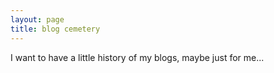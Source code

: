 ```yaml
---
layout: page
title: blog cemetery
---
```


I want to have a little history of my blogs, maybe just for me...

